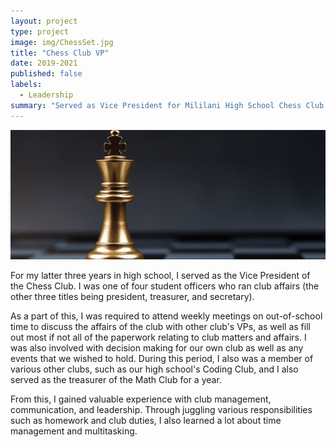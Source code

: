 ```yaml
---
layout: project
type: project
image: img/ChessSet.jpg
title: "Chess Club VP"
date: 2019-2021
published: false
labels:
  - Leadership
summary: "Served as Vice President for Mililani High School Chess Club."
---
```

<div class="text-center p-4">
  <img width="1200px" src="../img/chessboard.png" class="img-thumbnail">
</div>

  For my latter three years in high school, I served as the Vice President of the Chess Club. I was one of four student officers who ran club affairs (the other three titles being president, treasurer, and secretary). 

  As a part of this, I was required to attend weekly meetings on out-of-school time to discuss the affairs of the club with other club's VPs, as well as fill out most if not all of the paperwork relating to club matters and affairs. I was also involved with decision making for our own club as well as any events that we wished to hold. During this period, I also was a member of various other clubs, such as our high school's Coding Club, and I also served as the treasurer of the Math Club for a year.

  From this, I gained valuable experience with club management, communication, and leadership. Through juggling various responsibilities such as homework and club duties, I also learned a lot about time management and multitasking.
